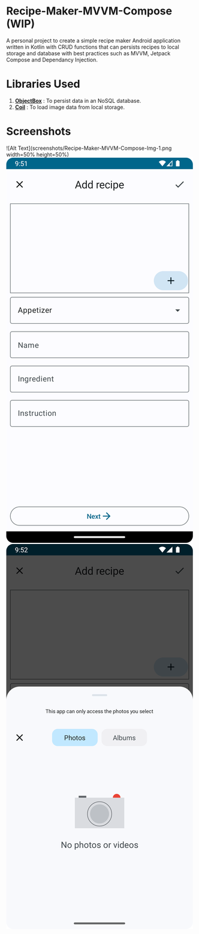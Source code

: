 # Recipe-Maker-MVVM-Compose (WIP)
A personal project to create a simple recipe maker Android application written in Kotlin with CRUD functions that can persists recipes to local storage and database with best practices such as MVVM, Jetpack Compose and Dependancy Injection.

# Libraries Used
1. <a href="https://github.com/objectbox/objectbox-java"><strong>ObjectBox</strong></a> : To persist data in an NoSQL database.
2. <a href="https://github.com/coil-kt/coil"><strong>Coil</strong></a> : To load image data from local storage.

# Screenshots
![Alt Text](screenshots/Recipe-Maker-MVVM-Compose-Img-1.png width=50% height=50%)
![Alt Text](screenshots/Recipe-Maker-MVVM-Compose-Img-2.png)
![Alt Text](screenshots/Recipe-Maker-MVVM-Compose-Img-3.png)
